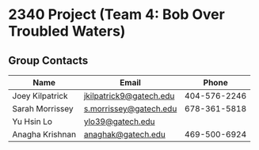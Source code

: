 # 2340 Project (Team 4: Bob Over Troubled Waters)
## Group Contacts
|Name|Email|Phone|
|----|-----|-----|
|Joey Kilpatrick|jkilpatrick9@gatech.edu|404-576-2246|
|Sarah Morrissey|s.morrissey@gatech.edu|678-361-5818|
|Yu Hsin Lo|ylo39@gatech.edu|
|Anagha Krishnan|anaghak@gatech.edu|469-500-6924|

